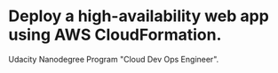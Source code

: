 # Deploy a high-availability web app using AWS CloudFormation.
Udacity Nanodegree Program "Cloud Dev Ops Engineer".

